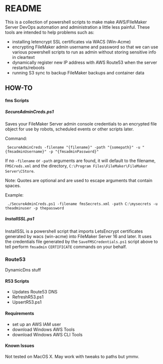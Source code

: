 # README #

This is a collection of powershell scripts to make make AWS/FIleMaker Server DevOps automation and administration a little less painful. These tools are intended to help problems such as:

* installing letencrypt SSL certificates via WACS (Win-Acme)
* encrypting FileMaker admin username and password so that we can use various powershell scripts to run as admin without storing sensitive info in cleartext
* dynamically register new IP address with AWS Route53 when the server restarts/reboots
* running S3 sync to backup FileMaker backups and container data

## HOW-TO ##

#### fms Scripts ####

##### SecureAdminCreds.ps1 #####

Saves your FileMaker Server admin console credentials to an encrypted file object for use by robots, scheduled events or other scripts later.

Command:

     SecureAdminCreds -filename "{filename}" -path "{somepath}" -u "{fmsadminUsername}" -p "{fmsadminPassword}"

If no `-filename` or `-path` arguments are found, it will default to the filename, `FMSCreds.xml` and the directory, `C:\Program Files\FileMaker\FileMaker Server\CStore`.

Note: Quotes are optional and are used to escape arguments that contain spaces.

Example:
  
     ./SecureAdminCreds.ps1 -filename fmsSecrets.xml -path C:\mysecrets -u theadminuser -p thepassword

##### InstallSSL.ps1 #####

InstallSSL is a powershell script that imports LetsEncrypt certificates generated by wacs (win-acme) into FileMaker Server 16 and later. It uses the credentials file generated by the `SaveFMSCredentials.ps1` script above to tell perform `fmsadmin` `CERTIFICATE` commands on your behalf.

### Route53 ###

DynamicDns stuff

#### R53 Scripts ####

* Updates Route53 DNS
* RefreshR53.ps1
* UpsertR53.ps1

#### Requirements #####

* set up an AWS IAM user
* download Windows AWS Tools
* download Windows AWS CLI Tools
  
#### Known Issues #####

Not tested on MacOS X. May work with tweaks to paths but ymmv.
